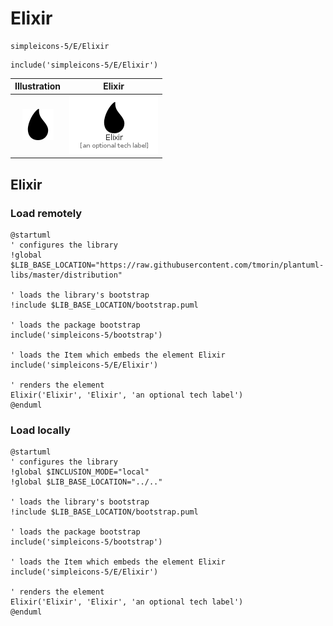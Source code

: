 # Elixir


```text
simpleicons-5/E/Elixir
```

```text
include('simpleicons-5/E/Elixir')
```



| Illustration | Elixir |
| :---: | :---: |
| ![illustration for Illustration](../../simpleicons-5/E/Elixir.png) | ![illustration for Elixir](../../simpleicons-5/E/Elixir.Local.png) |




## Elixir

### Load remotely
```plantuml
@startuml
' configures the library
!global $LIB_BASE_LOCATION="https://raw.githubusercontent.com/tmorin/plantuml-libs/master/distribution"

' loads the library's bootstrap
!include $LIB_BASE_LOCATION/bootstrap.puml

' loads the package bootstrap
include('simpleicons-5/bootstrap')

' loads the Item which embeds the element Elixir
include('simpleicons-5/E/Elixir')

' renders the element
Elixir('Elixir', 'Elixir', 'an optional tech label')
@enduml
```

### Load locally
```plantuml
@startuml
' configures the library
!global $INCLUSION_MODE="local"
!global $LIB_BASE_LOCATION="../.."

' loads the library's bootstrap
!include $LIB_BASE_LOCATION/bootstrap.puml

' loads the package bootstrap
include('simpleicons-5/bootstrap')

' loads the Item which embeds the element Elixir
include('simpleicons-5/E/Elixir')

' renders the element
Elixir('Elixir', 'Elixir', 'an optional tech label')
@enduml
```


